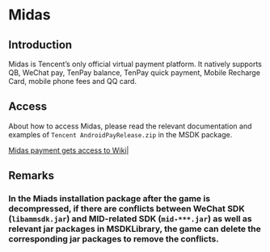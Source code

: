 ﻿Midas
==============

## Introduction

Midas is Tencent’s only official virtual payment platform. It natively supports QB, WeChat pay, TenPay balance, TenPay quick payment, Mobile Recharge Card, mobile phone fees and QQ card.

## Access

About how to access Midas, please read the relevant documentation and examples of `Tencent AndroidPayRelease.zip` in the MSDK package.

[ Midas payment gets access to Wiki](http://wiki.mg.open.qq.com/index.php?title=%E6%94%AF%E4%BB%98%E6%8E%A5%E5%85%A5)|


## Remarks

### In the Miads installation package after the game is decompressed, if there are conflicts between WeChat SDK (`libammsdk.jar`) and MID-related SDK (`mid-***.jar`) as well as relevant jar packages in MSDKLibrary, the game can delete the corresponding jar packages to remove the conflicts.
